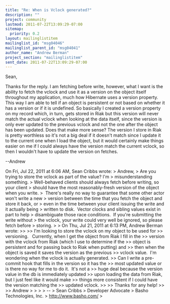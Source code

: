 ```yaml
---
title: "Re: When is Vclock generated?"
description: ""
project: community
lastmod: 2011-07-22T13:09:29-07:00
sitemap:
  priority: 0.2
layout: mailinglistitem
mailinglist_id: "msg04046"
mailinglist_parent_id: "msg04041"
author_name: "Andrew Berman"
project_section: "mailinglistitem"
sent_date: 2011-07-22T13:09:29-07:00
---
```



Sean,

Thanks for the reply. I am fetching before write, however, what I
want is the ability to fetch the vclock and use it as a version on the
object itself throughout my application, much how Hibernate uses a
version property. This way I am able to tell if an object is
persistent or not based on whether it has a version or if it is
undefined. So basically I created a version property on my record
which, in turn, gets stored in Riak but this version will never match
the actual vclock when looking at the data itself, since the version
is only ever updated to the previous vclock and not the one after the
object has been updated. Does that make more sense? The version I
store in Riak is pretty worthless so it's not a big deal if it doesn't
match since I update it to the current one when I load the object, but
it would certainly make things easier on me if I could always have the
version match the current vclock, so then I wouldn't have to update
the version on fetches.

--Andrew

On Fri, Jul 22, 2011 at 6:06 AM, Sean Cribbs  wrote:
&gt; Andrew,
&gt; Are you trying to store the vclock as part of the value? I'm
&gt; misunderstanding something.
&gt; Well-behaved clients should always fetch before writing, so your client
&gt; should have the most reasonably-fresh version of the object when you write.
&gt;  There's really no way to guarantee that some other actor won't write a new
&gt; version between the time that you fetch the object and store it back, or
&gt; even in the time between your client issuing the write and it actually being
&gt; written to disk.  Vector clocks and sibling values exist in part to help
&gt; disambiguate those race conditions.  If you're submitting the write without
&gt; the vclock, your write could very well be ignored, so please fetch before
&gt; storing.
&gt;
&gt; On Thu, Jul 21, 2011 at 6:13 PM, Andrew Berman  wrote:
&gt;&gt;
&gt;&gt; I'm looking to store the vclock on my object to be used for
&gt;&gt; versioning.   Currently, when I get the object from Riak I fill in the
&gt;&gt; version with the vclock from Riak (which I use to determine if the
&gt;&gt; object is persistent and for passing back to Riak when putting) and
&gt;&gt; then when the object is saved it saves the version as the previous
&gt;&gt; vclock value.  I'm wondering when the vclock is actually generated.
&gt;&gt; Can I write a pre-commit hook that fills in the version so it has the
&gt;&gt; most updated value or is there no way for me to do it.  It's not a
&gt;&gt; huge deal because the version value in the db is immediately updated
&gt;&gt; upon loading the data from Riak, but I just feel like it would make
&gt;&gt; things more consistent if I could have the version matching the
&gt;&gt; updated vclock.
&gt;&gt;
&gt;&gt; Thanks for any help!
&gt;&gt;
&gt;&gt; Andrew
&gt;
&gt;
&gt;
&gt; --
&gt; Sean Cribbs 
&gt; Developer Advocate
&gt; Basho Technologies, Inc.
&gt; http://www.basho.com/
&gt;

